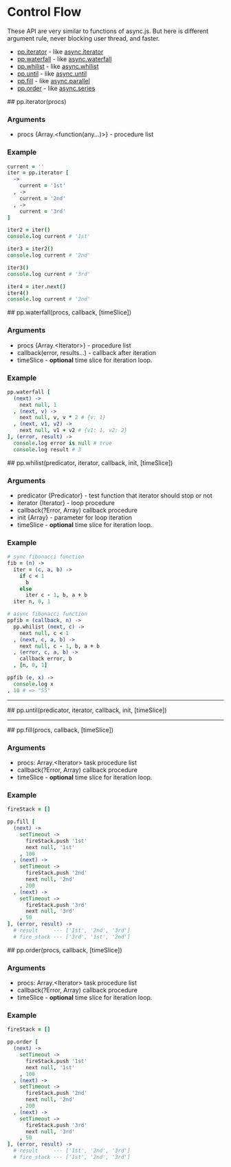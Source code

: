 # Control Flow
These API are very similar to functions of async.js.
But here is different argument rule, never blocking user thread, and faster.

+ [pp.iterator](#iterator) - like [async.iterator](https://github.com/caolan/async#iterator)
+ [pp.waterfall](#waterfall) - like [async.waterfall](https://github.com/caolan/async#waterfall)
+ [pp.whilist](#whilist) - like
  [async.whilist](https://github.com/caolan/async#whilist)
+ [pp.until](#until) - like [async.until](https://github.com/caolan/async#until)
+ [pp.fill](#fill) - like
  [async.parallel](https://github.com/caolan/async#parallel)
+ [pp.order](#order) - like [async.series](https://github.com/caolan/async#series)

<a name="iterator"/>
## pp.iterator(procs)

### Arguments
* procs {Array.&lt;function(any...)&gt;} - procedure list

### Example

```coffeescript
current = ''
iter = pp.iterator [
  ->
    current = '1st'
  , ->
    current = '2nd'
  , ->
    current = '3rd'
]

iter2 = iter()
console.log current # '1st'

iter3 = iter2()
console.log current # '2nd'

iter3()
console.log current # '3rd'

iter4 = iter.next()
iter4()
console.log current # '2nd'
```

<a name="waterfall"/>
## pp.waterfall(procs, callback, [timeSlice])

### Arguments
* procs {Array.&lt;Iterator&gt;} - procedure list
* callback(error, results...) - callback after iteration
* timeSlice - **optional** time slice for iteration loop.

### Example
```coffeescript
pp.waterfall [
  (next) ->
    next null, 1
  , (next, v) ->
    next null, v, v * 2 # {v: 1}
  , (next, v1, v2) ->
    next null, v1 + v2 # {v1: 1, v2: 2}
], (error, result) ->
  console.log error is null # true
  console.log result # 3
```

<a name="whilist"/>
## pp.whilist(predicator, iterator, callback, init, [timeSlice])

### Arguments

* predicator {Predicator} - test function that iterator should stop or not
* iterator {Iterator} - loop procedure
* callback(?Error, Array) callback procedure
* init {Array} - parameter for loop iteration
* timeSlice - **optional** time slice for iteration loop.

### Example

```coffeescript
# sync fibonacci function
fib = (n) ->
  iter = (c, a, b) ->
    if c < 1
      b
    else
      iter c - 1, b, a + b
  iter n, 0, 1

# async fibonacci function
ppfib = (callback, n) ->
  pp.whilist (next, c) ->
    next null, c < 1
  , (next, c, a, b) ->
    next null, c - 1, b, a + b
  , (error, c, a, b) ->
    callback error, b
  , [n, 0, 1]

ppfib (e, x) ->
  console.log x
, 10 # => "55"
```

-------------------------------------------------------------------------------

<a name="until"/>
## pp.until(predicator, iterator, callback, init, [timeSlice])

-------------------------------------------------------------------------------

<a name="fill"/>
## pp.fill(procs, callback, [timeSlice])

### Arguments
* procs: Array.&lt;Iterator&gt; task procedure list
* callback(?Error, Array) callback procedure
* timeSlice - **optional** time slice for iteration loop.

### Example
```coffeescript
fireStack = []

pp.fill [
  (next) ->
    setTimeout ->
      fireStack.push '1st'
      next null, '1st'
    , 100
  , (next) ->
    setTimeout ->
      fireStack.push '2nd'
      next null, '2nd'
    , 200
  , (next) ->
    setTimeout ->
      fireStack.push '3rd'
      next null, '3rd'
    , 50
], (error, result) ->
  # result     --- ['1st', '2nd', '3rd']
  # fire_stack --- ['3rd', '1st', '2nd']
```

<a name="order"/>
## pp.order(procs, callback, [timeSlice])

### Arguments
* procs: Array.&lt;Iterator&gt; task procedure list
* callback(?Error, Array) callback procedure
* timeSlice - **optional** time slice for iteration loop.

### Example
```coffeescript
fireStack = []

pp.order [
  (next) ->
    setTimeout ->
      fireStack.push '1st'
      next null, '1st'
    , 100
  , (next) ->
    setTimeout ->
      fireStack.push '2nd'
      next null, '2nd'
    , 200
  , (next) ->
    setTimeout ->
      fireStack.push '3rd'
      next null, '3rd'
    , 50
], (error, result) ->
  # result     --- ['1st', '2nd', '3rd']
  # fire_stack --- ['1st', '2nd', '3rd']
```

